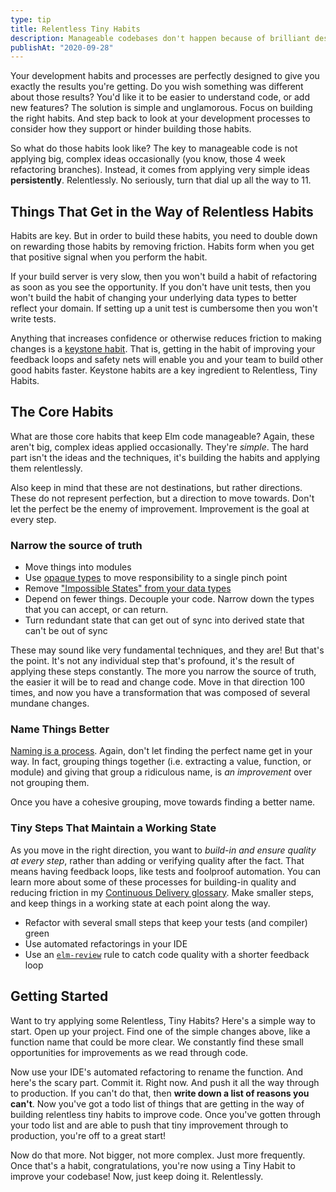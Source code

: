 ```yaml
---
type: tip
title: Relentless Tiny Habits
description: Manageable codebases don't happen because of brilliant designs. They happen because of relentless tiny habits that move code in the right direction.
publishAt: "2020-09-28"
---
```


Your development habits and processes are perfectly designed to give you exactly the results you're getting. Do you wish something was different about those results? You'd like it to be easier to understand code, or add new features? The solution is simple and unglamorous. Focus on building the right habits. And step back to look at your development processes to consider how they support or hinder building those habits.

So what do those habits look like? The key to manageable code is not applying big, complex ideas occasionally (you know, those 4 week refactoring branches). Instead, it comes from applying very simple ideas **persistently**. Relentlessly. No seriously, turn that dial up all the way to 11.

## Things That Get in the Way of Relentless Habits

Habits are key. But in order to build these habits, you need to double down on rewarding those habits by removing friction. Habits form when you get that positive signal when you perform the habit.

If your build server is very slow, then you won't build a habit of refactoring as soon as you see the opportunity. If you don't have unit tests, then you won't build the habit of changing your underlying data types to better reflect your domain. If setting up a unit test is cumbersome then you won't write tests.

Anything that increases confidence or otherwise reduces friction to making changes is a [keystone habit](https://jamesclear.com/keystone-habits). That is, getting in the habit of improving your feedback loops and safety nets will enable you and your team to build other good habits faster. Keystone habits are a key ingredient to Relentless, Tiny Habits.

## The Core Habits

What are those core habits that keep Elm code manageable? Again, these aren't big, complex ideas applied occasionally. They're _simple_. The hard part isn't the ideas and the techniques, it's building the habits and applying them relentlessly.

Also keep in mind that these are not destinations, but rather directions. These do not represent perfection, but a direction to move towards. Don't let the perfect be the enemy of improvement. Improvement is the goal at every step.

### Narrow the source of truth

- Move things into modules
- Use [opaque types](https://elm-radio.com/episode/intro-to-opaque-types) to move responsibility to a single pinch point
- Remove ["Impossible States" from your data types](https://elm-radio.com/episode/impossible-states/)
- Depend on fewer things. Decouple your code. Narrow down the types that you can accept, or can return.
- Turn redundant state that can get out of sync into derived state that can't be out of sync

These may sound like very fundamental techniques, and they are! But that's the point. It's not any individual step that's profound, it's the result of applying these steps constantly. The more you narrow the source of truth, the easier it will be to read and change code. Move in that direction 100 times, and now you have a transformation that was composed of several mundane changes.

### Name Things Better

[Naming is a process](https://www.digdeeproots.com/articles/on/naming-as-a-process/). Again, don't let finding the perfect name get in your way. In fact, grouping things together (i.e. extracting a value, function, or module) and giving that group a ridiculous name, is _an improvement_ over not grouping them.

Once you have a cohesive grouping, move towards finding a better name.

### Tiny Steps That Maintain a Working State

As you move in the right direction, you want to _build-in and ensure quality at every step_, rather than adding or verifying quality after the fact. That means having feedback loops, like tests and foolproof automation. You can learn more about some of these processes for building-in quality and reducing friction in my [Continuous Delivery glossary](/glossary/continuous-delivery).
Make smaller steps, and keep things in a working state at each point along the way.

- Refactor with several small steps that keep your tests (and compiler) green
- Use automated refactorings in your IDE
- Use an [`elm-review`](https://github.com/jfmengels/elm-review) rule to catch code quality with a shorter feedback loop

## Getting Started

Want to try applying some Relentless, Tiny Habits? Here's a simple way to start. Open up your project. Find one of the simple changes above, like a function name that could be more clear. We constantly find these small opportunities for improvements as we read through code.

Now use your IDE's automated refactoring to rename the function. And here's the scary part. Commit it. Right now. And push it all the way through to production. If you can't do that, then **write down a list of reasons you can't**. Now you've got a todo list of things that are getting in the way of building relentless tiny habits to improve code. Once you've gotten through your todo list and are able to push that tiny improvement through to production, you're off to a great start!

Now do that more. Not bigger, not more complex. Just more frequently. Once that's a habit, congratulations, you're now using a Tiny Habit to improve your codebase! Now, just keep doing it. Relentlessly.

